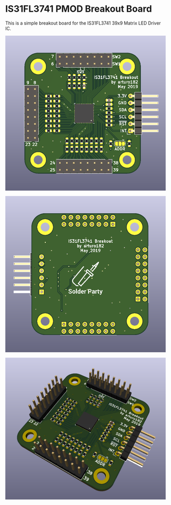# IS31FL3741 PMOD Breakout Board

This is a simple breakout board for the IS31FL3741 39x9 Matrix LED Driver IC.

![](./img/front.png)

![](./img/back.png)

![](./img/sideways.png)
